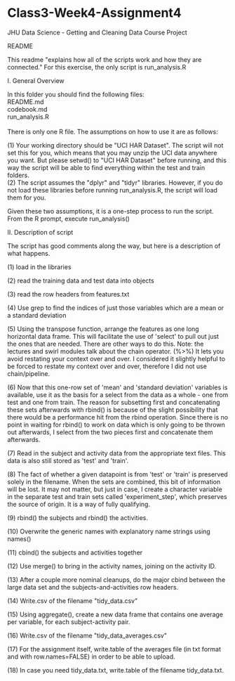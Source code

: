 # Class3-Week4-Assignment4
JHU Data Science - Getting and Cleaning Data Course Project

README

This readme "explains how all of the scripts work and how they are connected."  For this exercise, the only script is run_analysis.R

I. General Overview 

In this folder you should find the following files:<BR>
README.md<BR>
codebook.md<BR>
run_analysis.R<BR>
<BR>
There is only one R file.  The assumptions on how to use it are as follows:

(1) Your working directory should be "UCI HAR Dataset".  The script will not set this for you, which means that you may unzip the UCI data anywhere you want.  But please setwd() to "UCI HAR Dataset" before running, and this way the script will be able to find everything within the test and train folders.<BR>
(2) The script assumes the "dplyr" and "tidyr" libraries.  However, if you do not load these libraries before running run_analysis.R, the script will load them for you.

Given these two assumptions, it is a one-step process to run the script.  From the R prompt, execute run_analysis()


II. Description of script

The script has good comments along the way, but here is a description of what happens.

(1) load in the libraries<BR>

(2) read the training data and test data into objects<BR>

(3) read the row headers from features.txt<BR>

(4) Use grep to find the indices of just those variables which are a mean or a standard deviation<BR>

(5) Using the transpose function, arrange the features as one long horizontal data frame.  This will facilitate the use of 'select' to pull out just the ones that are needed.  There are other ways to do this.    Note: the lectures and swirl modules talk about the chain operator. (%>%)  It lets you avoid restating your context over and over.  I considered it slightly helpful to be forced to restate my context over and over, therefore I did not use chain/pipeline.<BR>

(6) Now that this one-row set of 'mean' and 'standard deviation' variables is available, use it as the basis for a select from the data as a whole - one from test and one from train.  The reason for subsetting first and concatenating these sets afterwards with rbind() is because of the slight possibility that there would be a performance hit from the rbind operation.  Since there is no point in waiting for rbind() to work on data which is only going to be thrown out afterwards, I select from the two pieces first and concatenate them afterwards.<BR>

(7) Read in the subject and activity data from the appropriate text files.  This data is also still stored as 'test' and 'train'.<BR>

(8) The fact of whether a given datapoint is from 'test' or 'train' is preserved solely in the filename.  When the sets are combined, this bit of information will be lost.   It may not matter, but just in case, I create a character variable in the separate test and train sets called 'experiment_step', which preserves the source of origin.  It is a way of fully qualifying.<BR>

(9) rbind() the subjects and rbind() the activities.<BR>

(10) Overwrite the generic names with explanatory name strings using names()<BR>

(11) cbind() the subjects and activities together<BR>

(12) Use merge() to bring in the activity names, joining on the activity ID.<BR>

(13) After a couple more nominal cleanups, do the major cbind between the large data set and the subjects-and-activities row headers.<BR>

(14) Write.csv of the filename "tidy_data.csv"<BR>

(15) Using aggregate(), create a new data frame that contains one average per variable, for each subject-activity pair.<BR>

(16) Write.csv of the filename "tidy_data_averages.csv"<BR>

(17) For the assignment itself, write.table of the averages file (in txt format and with row.names=FALSE) in order to be able to upload.

(18) In case you need tidy_data.txt, write.table of the filename tidy_data.txt.
